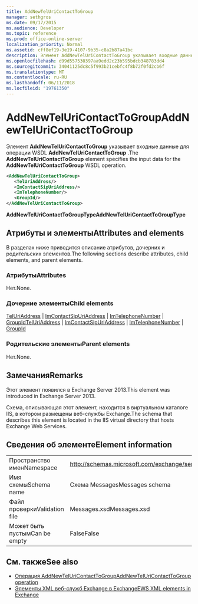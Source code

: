 ```yaml
---
title: AddNewTelUriContactToGroup
manager: sethgros
ms.date: 09/17/2015
ms.audience: Developer
ms.topic: reference
ms.prod: office-online-server
localization_priority: Normal
ms.assetid: cff8ef19-3e19-4107-9b35-c8a2b87a41bc
description: Элемент AddNewTelUriContactToGroup указывает входные данные для операции AddNewTelUriContactToGroup WSDL.
ms.openlocfilehash: d99d557530397aa9edd2c23b595bdcb348783dd4
ms.sourcegitcommit: 34041125dc8c5f993b21cebfc4f8b72f0fd2cb6f
ms.translationtype: MT
ms.contentlocale: ru-RU
ms.lasthandoff: 06/11/2018
ms.locfileid: "19761350"
---
```

# <a name="addnewteluricontacttogroup"></a><span data-ttu-id="ea5ba-103">AddNewTelUriContactToGroup</span><span class="sxs-lookup"><span data-stu-id="ea5ba-103">AddNewTelUriContactToGroup</span></span>

<span data-ttu-id="ea5ba-104">Элемент **AddNewTelUriContactToGroup** указывает входные данные для операции WSDL **AddNewTelUriContactToGroup** .</span><span class="sxs-lookup"><span data-stu-id="ea5ba-104">The **AddNewTelUriContactToGroup** element specifies the input data for the **AddNewTelUriContactToGroup** WSDL operation.</span></span> 
  
```XML
<AddNewTelUriContactToGroup>
   <TelUriAddress/>
   <ImContactSipUriAddress/>
   <ImTelephoneNumber/>
   <GroupId/>
</AddNewTelUriContactToGroup>
```

 <span data-ttu-id="ea5ba-105">**AddNewTelUriContactToGroupType**</span><span class="sxs-lookup"><span data-stu-id="ea5ba-105">**AddNewTelUriContactToGroupType**</span></span>
## <a name="attributes-and-elements"></a><span data-ttu-id="ea5ba-106">Атрибуты и элементы</span><span class="sxs-lookup"><span data-stu-id="ea5ba-106">Attributes and elements</span></span>

<span data-ttu-id="ea5ba-107">В разделах ниже приводится описание атрибутов, дочерних и родительских элементов.</span><span class="sxs-lookup"><span data-stu-id="ea5ba-107">The following sections describe attributes, child elements, and parent elements.</span></span>
  
### <a name="attributes"></a><span data-ttu-id="ea5ba-108">Атрибуты</span><span class="sxs-lookup"><span data-stu-id="ea5ba-108">Attributes</span></span>

<span data-ttu-id="ea5ba-109">Нет.</span><span class="sxs-lookup"><span data-stu-id="ea5ba-109">None.</span></span>
  
### <a name="child-elements"></a><span data-ttu-id="ea5ba-110">Дочерние элементы</span><span class="sxs-lookup"><span data-stu-id="ea5ba-110">Child elements</span></span>

<span data-ttu-id="ea5ba-111">[TelUriAddress](teluriaddress.md) | [ImContactSipUriAddress](imcontactsipuriaddress.md) | [ImTelephoneNumber](imtelephonenumber.md) | [GroupId](groupid.md)</span><span class="sxs-lookup"><span data-stu-id="ea5ba-111">[TelUriAddress](teluriaddress.md) | [ImContactSipUriAddress](imcontactsipuriaddress.md) | [ImTelephoneNumber](imtelephonenumber.md) | [GroupId](groupid.md)</span></span>
  
### <a name="parent-elements"></a><span data-ttu-id="ea5ba-112">Родительские элементы</span><span class="sxs-lookup"><span data-stu-id="ea5ba-112">Parent elements</span></span>

<span data-ttu-id="ea5ba-113">Нет.</span><span class="sxs-lookup"><span data-stu-id="ea5ba-113">None.</span></span>
  
## <a name="remarks"></a><span data-ttu-id="ea5ba-114">Замечания</span><span class="sxs-lookup"><span data-stu-id="ea5ba-114">Remarks</span></span>

<span data-ttu-id="ea5ba-115">Этот элемент появился в Exchange Server 2013.</span><span class="sxs-lookup"><span data-stu-id="ea5ba-115">This element was introduced in Exchange Server 2013.</span></span>
  
<span data-ttu-id="ea5ba-116">Схема, описывающая этот элемент, находится в виртуальном каталоге IIS, в котором размещены веб-службы Exchange.</span><span class="sxs-lookup"><span data-stu-id="ea5ba-116">The schema that describes this element is located in the IIS virtual directory that hosts Exchange Web Services.</span></span>
  
## <a name="element-information"></a><span data-ttu-id="ea5ba-117">Сведения об элементе</span><span class="sxs-lookup"><span data-stu-id="ea5ba-117">Element information</span></span>

|||
|:-----|:-----|
|<span data-ttu-id="ea5ba-118">Пространство имен</span><span class="sxs-lookup"><span data-stu-id="ea5ba-118">Namespace</span></span>  <br/> |http://schemas.microsoft.com/exchange/services/2006/messages  <br/> |
|<span data-ttu-id="ea5ba-119">Имя схемы</span><span class="sxs-lookup"><span data-stu-id="ea5ba-119">Schema name</span></span>  <br/> |<span data-ttu-id="ea5ba-120">Схема Messages</span><span class="sxs-lookup"><span data-stu-id="ea5ba-120">Messages schema</span></span>  <br/> |
|<span data-ttu-id="ea5ba-121">Файл проверки</span><span class="sxs-lookup"><span data-stu-id="ea5ba-121">Validation file</span></span>  <br/> |<span data-ttu-id="ea5ba-122">Messages.xsd</span><span class="sxs-lookup"><span data-stu-id="ea5ba-122">Messages.xsd</span></span>  <br/> |
|<span data-ttu-id="ea5ba-123">Может быть пустым</span><span class="sxs-lookup"><span data-stu-id="ea5ba-123">Can be empty</span></span>  <br/> |<span data-ttu-id="ea5ba-124">False</span><span class="sxs-lookup"><span data-stu-id="ea5ba-124">False</span></span>  <br/> |
   
## <a name="see-also"></a><span data-ttu-id="ea5ba-125">См. также</span><span class="sxs-lookup"><span data-stu-id="ea5ba-125">See also</span></span>

- [<span data-ttu-id="ea5ba-126">Операция AddNewTelUriContactToGroup</span><span class="sxs-lookup"><span data-stu-id="ea5ba-126">AddNewTelUriContactToGroup operation</span></span>](addnewteluricontacttogroup-operation.md)
- [<span data-ttu-id="ea5ba-127">Элементы XML веб-служб Exchange в Exchange</span><span class="sxs-lookup"><span data-stu-id="ea5ba-127">EWS XML elements in Exchange</span></span>](ews-xml-elements-in-exchange.md)

